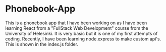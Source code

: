 # Phonebook-App

This is a phonebook app that I have been working on as I have been learning React from a "FullStack Web Development" course from the University of Helesinki.
It is very basic but it is one of my first attempts of coding. Recently, I have been learning node.express to make custom api's. This is shown in the index.js 
folder. 
